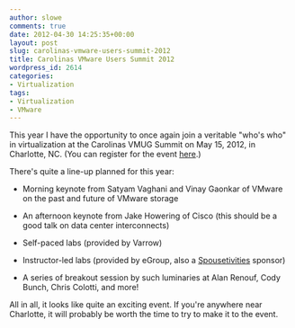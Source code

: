 ```yaml
---
author: slowe
comments: true
date: 2012-04-30 14:25:35+00:00
layout: post
slug: carolinas-vmware-users-summit-2012
title: Carolinas VMware Users Summit 2012
wordpress_id: 2614
categories:
- Virtualization
tags:
- Virtualization
- VMware
---
```


This year I have the opportunity to once again join a veritable "who's who" in virtualization at the Carolinas VMUG Summit on May 15, 2012, in Charlotte, NC. (You can register for the event [here](http://www.vmug.com/e/in/eid=330).)

There's quite a line-up planned for this year:

* Morning keynote from Satyam Vaghani and Vinay Gaonkar of VMware on the past and future of VMware storage

* An afternoon keynote from Jake Howering of Cisco (this should be a good talk on data center interconnects)

* Self-paced labs (provided by Varrow)

* Instructor-led labs (provided by eGroup, also a [Spousetivities](http://spousetivities.com/) sponsor)

* A series of breakout session by such luminaries at Alan Renouf, Cody Bunch, Chris Colotti, and more!

All in all, it looks like quite an exciting event. If you're anywhere near Charlotte, it will probably be worth the time to try to make it to the event.
